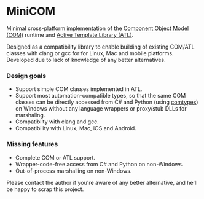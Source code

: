 # MiniCOM
Minimal cross-platform implementation of the [Component Object Model (COM)](https://docs.microsoft.com/en-us/windows/win32/com/the-component-object-model) runtime and [Active Template Library (ATL)](https://docs.microsoft.com/en-us/cpp/atl/atl-com-desktop-components).

Designed as a compatibility library to enable building of existing COM/ATL classes with clang or gcc for for Linux, Mac and mobile platforms. Developed due to lack of knowledge of any better alternatives.

### Design goals
* Support simple COM classes implemented in ATL.
* Support most automation-compatible types, so that the same COM classes can be directly accessed from C# and Python (using [comtypes](https://pythonhosted.org/comtypes/)) on Windows without any language wrappers or proxy/stub DLLs for marshaling.
* Compatiblity with clang and gcc.
* Compatibility with Linux, Mac, iOS and Android.

### Missing features
* Complete COM or ATL support.
* Wrapper-code-free access from C# and Python on non-Windows.
* Out-of-process marshalling on non-Windows.

Please contact the author if you're aware of any better alternative, and he'll be happy to scrap this project.
